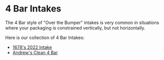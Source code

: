 # 4 Bar Intakes

The 4 Bar style of "Over the Bumper" intakes is very common in situations where your packaging is constrained vertically, but not horizontally.

Here is our collection of 4 Bar Intakes:

- [1678's 2022 Intake](examples/1678.md)
- [Andrew's Clean 4 Bar](examples/clean.md)